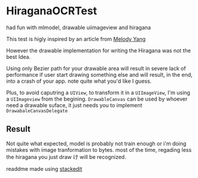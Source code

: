 
# HiraganaOCRTest
had fun with mlmodel, drawable uiimageview and hiragana

This test is higly inspired by an article from [Melody Yang](https://medium.freecodecamp.org/@melodyfs) 

However the drawable implementation for writing the Hiragana was not the best Idea.


Using only Bezier path for your drawable area will result in severe lack of performance if user start drawing something else and will result, in the end, into a crash of your app. note quite what you'd like I guess.


Plus, to avoid caputring a `UIView`, to transform it in a `UIImageView`, I'm using a `UIImageview` from the begining.
`DrawableCanvas`  can be used by whoever need a drawable suface, it just needs you to implement `DrawabaleCanvasDelegate`

## Result 

Not quite what expected, model is probably not train enough or i'm doing mistakes with image tranformation to bytes. most of the time, regading less the hiragana you just draw け will be recognized. 

readdme made using [stackedit](https://stackedit.io/app)
